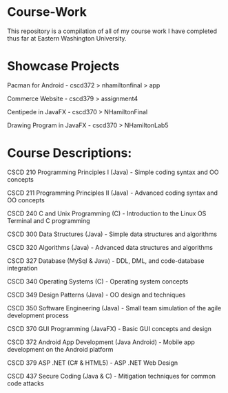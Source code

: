 # Course-Work
This repository is a compilation of all of my course work I have completed thus far at Eastern Washington University.

# Showcase Projects

Pacman for Android - cscd372 > nhamiltonfinal > app

Commerce Website - cscd379 > assignment4

Centipede in JavaFX - cscd370 > NHamiltonFinal

Drawing Program in JavaFX - cscd370 > NHamiltonLab5

# Course Descriptions:

CSCD 210 Programming Principles I (Java) - Simple coding syntax and OO concepts

CSCD 211 Programming Principles II (Java) - Advanced coding syntax and OO concepts

CSCD 240 C and Unix Programming (C) - Introduction to the Linux OS Terminal and C programming

CSCD 300 Data Structures (Java) - Simple data structures and algorithms

CSCD 320 Algorithms (Java) - Advanced data structures and algorithms

CSCD 327 Database (MySql & Java) - DDL, DML, and code-database integration

CSCD 340 Operating Systems (C) - Operating system concepts

CSCD 349 Design Patterns (Java) - OO design and techniques

CSCD 350 Software Engineering (Java) - Small team simulation of the agile development process

CSCD 370 GUI Programming (JavaFX) - Basic GUI concepts and design

CSCD 372 Android App Development (Java Android) - Mobile app development on the Android platform

CSCD 379 ASP .NET (C# & HTML5) - ASP .NET Web Design

CSCD 437 Secure Coding (Java & C) - Mitigation techniques for common code attacks
